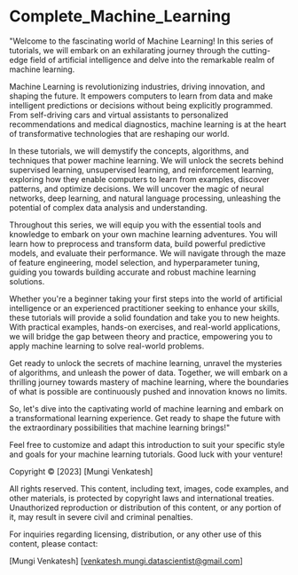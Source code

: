# Complete_Machine_Learning

"Welcome to the fascinating world of Machine Learning! In this series of tutorials, we will embark on an exhilarating journey through the cutting-edge field of artificial intelligence and delve into the remarkable realm of machine learning.

Machine Learning is revolutionizing industries, driving innovation, and shaping the future. It empowers computers to learn from data and make intelligent predictions or decisions without being explicitly programmed. From self-driving cars and virtual assistants to personalized recommendations and medical diagnostics, machine learning is at the heart of transformative technologies that are reshaping our world.

In these tutorials, we will demystify the concepts, algorithms, and techniques that power machine learning. We will unlock the secrets behind supervised learning, unsupervised learning, and reinforcement learning, exploring how they enable computers to learn from examples, discover patterns, and optimize decisions. We will uncover the magic of neural networks, deep learning, and natural language processing, unleashing the potential of complex data analysis and understanding.

Throughout this series, we will equip you with the essential tools and knowledge to embark on your own machine learning adventures. You will learn how to preprocess and transform data, build powerful predictive models, and evaluate their performance. We will navigate through the maze of feature engineering, model selection, and hyperparameter tuning, guiding you towards building accurate and robust machine learning solutions.

Whether you're a beginner taking your first steps into the world of artificial intelligence or an experienced practitioner seeking to enhance your skills, these tutorials will provide a solid foundation and take you to new heights. With practical examples, hands-on exercises, and real-world applications, we will bridge the gap between theory and practice, empowering you to apply machine learning to solve real-world problems.

Get ready to unlock the secrets of machine learning, unravel the mysteries of algorithms, and unleash the power of data. Together, we will embark on a thrilling journey towards mastery of machine learning, where the boundaries of what is possible are continuously pushed and innovation knows no limits.

So, let's dive into the captivating world of machine learning and embark on a transformational learning experience. Get ready to shape the future with the extraordinary possibilities that machine learning brings!"

Feel free to customize and adapt this introduction to suit your specific style and goals for your machine learning tutorials. Good luck with your venture!

Copyright © [2023] [Mungi Venkatesh]

All rights reserved. This content, including text, images, code examples, and other materials, is protected by copyright laws and international treaties. Unauthorized reproduction or distribution of this content, or any portion of it, may result in severe civil and criminal penalties.

For inquiries regarding licensing, distribution, or any other use of this content, please contact:

[Mungi Venkatesh]
[venkatesh.mungi.datascientist@gmail.com]
